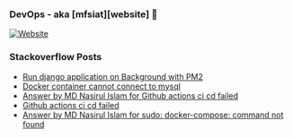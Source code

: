 ### DevOps - aka [mfsiat][website] 👋 

[![Website](https://img.shields.io/website?label=mfsiat.github.io&style=for-the-badge&url=https%3A%2F%2Fcodestackr.com)](https://mfsiat.github.io/)

### Stackoverflow Posts

<!-- BLOG-POST-LIST:START -->
- [Run django application on Background with PM2](https://stackoverflow.com/questions/69422924/run-django-application-on-background-with-pm2)
- [Docker container cannot connect to mysql](https://stackoverflow.com/questions/69328668/docker-container-cannot-connect-to-mysql)
- [Answer by MD Nasirul Islam for Github actions ci cd failed](https://stackoverflow.com/questions/69241780/github-actions-ci-cd-failed/69241956#69241956)
- [Github actions ci cd failed](https://stackoverflow.com/questions/69241780/github-actions-ci-cd-failed)
- [Answer by MD Nasirul Islam for sudo: docker-compose: command not found](https://stackoverflow.com/questions/38775954/sudo-docker-compose-command-not-found/69078658#69078658)
<!-- BLOG-POST-LIST:END -->
